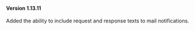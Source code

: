 #### Version 1.13.11
Added the ability to include request and response texts to mail notifications.
